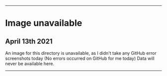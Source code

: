 
***

# Image unavailable

## April 13th 2021

An image for this directory is unavailable, as I didn't take any GitHub error screenshots today (No errors occurred on GitHub for me today) Data will never be available here.

***
